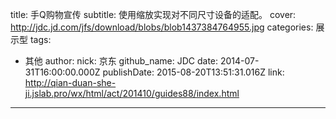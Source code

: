 title: 手Q购物宣传
subtitle: 使用缩放实现对不同尺寸设备的适配。
cover: http://jdc.jd.com/jfs/download/blobs/blob1437384764955.jpg
categories: 展示型
tags:
  - 其他
author:
  nick: 京东
  github_name: JDC
date: 2014-07-31T16:00:00.000Z
publishDate: 2015-08-20T13:51:31.016Z
link: http://qian-duan-she-ji.jslab.pro/wx/html/act/201410/guides88/index.html
---
